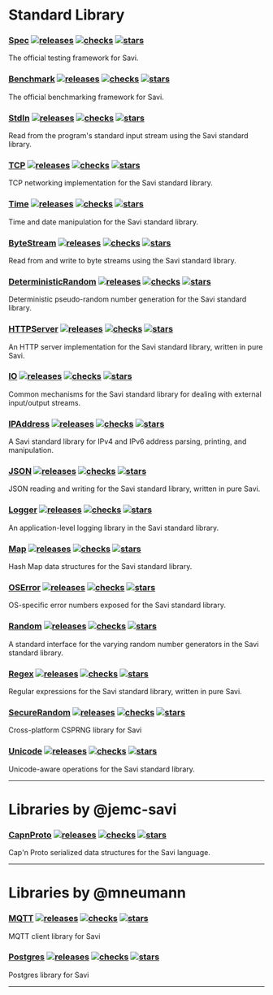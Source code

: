
# Standard Library

### [Spec](https://github.com/savi-lang/Spec) [![releases](https://img.shields.io/github/release/savi-lang/Spec.svg?logo=github)](https://github.com/savi-lang/Spec/releases) [![checks](https://github.com/savi-lang/Spec/actions/workflows/library-check.yaml/badge.svg)](https://github.com/savi-lang/Spec/actions/workflows/library-check.yaml) [![stars](https://shields.io/github/stars/savi-lang/Spec?logo=github&color=yellowgreen)](https://github.com/savi-lang/Spec/stargazers)
The official testing framework for Savi.
### [Benchmark](https://github.com/savi-lang/Benchmark) [![releases](https://img.shields.io/github/release/savi-lang/Benchmark.svg?logo=github)](https://github.com/savi-lang/Benchmark/releases) [![checks](https://github.com/savi-lang/Benchmark/actions/workflows/library-check.yaml/badge.svg)](https://github.com/savi-lang/Benchmark/actions/workflows/library-check.yaml) [![stars](https://shields.io/github/stars/savi-lang/Benchmark?logo=github&color=yellowgreen)](https://github.com/savi-lang/Benchmark/stargazers)
The official benchmarking framework for Savi.
### [StdIn](https://github.com/savi-lang/StdIn) [![releases](https://img.shields.io/github/release/savi-lang/StdIn.svg?logo=github)](https://github.com/savi-lang/StdIn/releases) [![checks](https://github.com/savi-lang/StdIn/actions/workflows/library-check.yaml/badge.svg)](https://github.com/savi-lang/StdIn/actions/workflows/library-check.yaml) [![stars](https://shields.io/github/stars/savi-lang/StdIn?logo=github&color=yellowgreen)](https://github.com/savi-lang/StdIn/stargazers)
Read from the program's standard input stream using the Savi standard library.
### [TCP](https://github.com/savi-lang/TCP) [![releases](https://img.shields.io/github/release/savi-lang/TCP.svg?logo=github)](https://github.com/savi-lang/TCP/releases) [![checks](https://github.com/savi-lang/TCP/actions/workflows/library-check.yaml/badge.svg)](https://github.com/savi-lang/TCP/actions/workflows/library-check.yaml) [![stars](https://shields.io/github/stars/savi-lang/TCP?logo=github&color=yellowgreen)](https://github.com/savi-lang/TCP/stargazers)
TCP networking implementation for the Savi standard library.
### [Time](https://github.com/savi-lang/Time) [![releases](https://img.shields.io/github/release/savi-lang/Time.svg?logo=github)](https://github.com/savi-lang/Time/releases) [![checks](https://github.com/savi-lang/Time/actions/workflows/library-check.yaml/badge.svg)](https://github.com/savi-lang/Time/actions/workflows/library-check.yaml) [![stars](https://shields.io/github/stars/savi-lang/Time?logo=github&color=yellowgreen)](https://github.com/savi-lang/Time/stargazers)
Time and date manipulation for the Savi standard library.
### [ByteStream](https://github.com/savi-lang/ByteStream) [![releases](https://img.shields.io/github/release/savi-lang/ByteStream.svg?logo=github)](https://github.com/savi-lang/ByteStream/releases) [![checks](https://github.com/savi-lang/ByteStream/actions/workflows/library-check.yaml/badge.svg)](https://github.com/savi-lang/ByteStream/actions/workflows/library-check.yaml) [![stars](https://shields.io/github/stars/savi-lang/ByteStream?logo=github&color=yellowgreen)](https://github.com/savi-lang/ByteStream/stargazers)
Read from and write to byte streams using the Savi standard library.
### [DeterministicRandom](https://github.com/savi-lang/DeterministicRandom) [![releases](https://img.shields.io/github/release/savi-lang/DeterministicRandom.svg?logo=github)](https://github.com/savi-lang/DeterministicRandom/releases) [![checks](https://github.com/savi-lang/DeterministicRandom/actions/workflows/library-check.yaml/badge.svg)](https://github.com/savi-lang/DeterministicRandom/actions/workflows/library-check.yaml) [![stars](https://shields.io/github/stars/savi-lang/DeterministicRandom?logo=github&color=yellowgreen)](https://github.com/savi-lang/DeterministicRandom/stargazers)
Deterministic pseudo-random number generation for the Savi standard library.
### [HTTPServer](https://github.com/savi-lang/HTTPServer) [![releases](https://img.shields.io/github/release/savi-lang/HTTPServer.svg?logo=github)](https://github.com/savi-lang/HTTPServer/releases) [![checks](https://github.com/savi-lang/HTTPServer/actions/workflows/library-check.yaml/badge.svg)](https://github.com/savi-lang/HTTPServer/actions/workflows/library-check.yaml) [![stars](https://shields.io/github/stars/savi-lang/HTTPServer?logo=github&color=yellowgreen)](https://github.com/savi-lang/HTTPServer/stargazers)
An HTTP server implementation for the Savi standard library, written in pure Savi.
### [IO](https://github.com/savi-lang/IO) [![releases](https://img.shields.io/github/release/savi-lang/IO.svg?logo=github)](https://github.com/savi-lang/IO/releases) [![checks](https://github.com/savi-lang/IO/actions/workflows/library-check.yaml/badge.svg)](https://github.com/savi-lang/IO/actions/workflows/library-check.yaml) [![stars](https://shields.io/github/stars/savi-lang/IO?logo=github&color=yellowgreen)](https://github.com/savi-lang/IO/stargazers)
Common mechanisms for the Savi standard library for dealing with external input/output streams.
### [IPAddress](https://github.com/savi-lang/IPAddress) [![releases](https://img.shields.io/github/release/savi-lang/IPAddress.svg?logo=github)](https://github.com/savi-lang/IPAddress/releases) [![checks](https://github.com/savi-lang/IPAddress/actions/workflows/library-check.yaml/badge.svg)](https://github.com/savi-lang/IPAddress/actions/workflows/library-check.yaml) [![stars](https://shields.io/github/stars/savi-lang/IPAddress?logo=github&color=yellowgreen)](https://github.com/savi-lang/IPAddress/stargazers)
A Savi standard library for IPv4 and IPv6 address parsing, printing, and manipulation.
### [JSON](https://github.com/savi-lang/JSON) [![releases](https://img.shields.io/github/release/savi-lang/JSON.svg?logo=github)](https://github.com/savi-lang/JSON/releases) [![checks](https://github.com/savi-lang/JSON/actions/workflows/library-check.yaml/badge.svg)](https://github.com/savi-lang/JSON/actions/workflows/library-check.yaml) [![stars](https://shields.io/github/stars/savi-lang/JSON?logo=github&color=yellowgreen)](https://github.com/savi-lang/JSON/stargazers)
JSON reading and writing for the Savi standard library, written in pure Savi.
### [Logger](https://github.com/savi-lang/Logger) [![releases](https://img.shields.io/github/release/savi-lang/Logger.svg?logo=github)](https://github.com/savi-lang/Logger/releases) [![checks](https://github.com/savi-lang/Logger/actions/workflows/library-check.yaml/badge.svg)](https://github.com/savi-lang/Logger/actions/workflows/library-check.yaml) [![stars](https://shields.io/github/stars/savi-lang/Logger?logo=github&color=yellowgreen)](https://github.com/savi-lang/Logger/stargazers)
An application-level logging library in the Savi standard library.
### [Map](https://github.com/savi-lang/Map) [![releases](https://img.shields.io/github/release/savi-lang/Map.svg?logo=github)](https://github.com/savi-lang/Map/releases) [![checks](https://github.com/savi-lang/Map/actions/workflows/library-check.yaml/badge.svg)](https://github.com/savi-lang/Map/actions/workflows/library-check.yaml) [![stars](https://shields.io/github/stars/savi-lang/Map?logo=github&color=yellowgreen)](https://github.com/savi-lang/Map/stargazers)
Hash Map data structures for the Savi standard library.
### [OSError](https://github.com/savi-lang/OSError) [![releases](https://img.shields.io/github/release/savi-lang/OSError.svg?logo=github)](https://github.com/savi-lang/OSError/releases) [![checks](https://github.com/savi-lang/OSError/actions/workflows/library-check.yaml/badge.svg)](https://github.com/savi-lang/OSError/actions/workflows/library-check.yaml) [![stars](https://shields.io/github/stars/savi-lang/OSError?logo=github&color=yellowgreen)](https://github.com/savi-lang/OSError/stargazers)
OS-specific error numbers exposed for the Savi standard library.
### [Random](https://github.com/savi-lang/Random) [![releases](https://img.shields.io/github/release/savi-lang/Random.svg?logo=github)](https://github.com/savi-lang/Random/releases) [![checks](https://github.com/savi-lang/Random/actions/workflows/library-check.yaml/badge.svg)](https://github.com/savi-lang/Random/actions/workflows/library-check.yaml) [![stars](https://shields.io/github/stars/savi-lang/Random?logo=github&color=yellowgreen)](https://github.com/savi-lang/Random/stargazers)
A standard interface for the varying random number generators in the Savi standard library.
### [Regex](https://github.com/savi-lang/Regex) [![releases](https://img.shields.io/github/release/savi-lang/Regex.svg?logo=github)](https://github.com/savi-lang/Regex/releases) [![checks](https://github.com/savi-lang/Regex/actions/workflows/library-check.yaml/badge.svg)](https://github.com/savi-lang/Regex/actions/workflows/library-check.yaml) [![stars](https://shields.io/github/stars/savi-lang/Regex?logo=github&color=yellowgreen)](https://github.com/savi-lang/Regex/stargazers)
Regular expressions for the Savi standard library, written in pure Savi.
### [SecureRandom](https://github.com/savi-lang/SecureRandom) [![releases](https://img.shields.io/github/release/savi-lang/SecureRandom.svg?logo=github)](https://github.com/savi-lang/SecureRandom/releases) [![checks](https://github.com/savi-lang/SecureRandom/actions/workflows/library-check.yaml/badge.svg)](https://github.com/savi-lang/SecureRandom/actions/workflows/library-check.yaml) [![stars](https://shields.io/github/stars/savi-lang/SecureRandom?logo=github&color=yellowgreen)](https://github.com/savi-lang/SecureRandom/stargazers)
Cross-platform CSPRNG library for Savi
### [Unicode](https://github.com/savi-lang/Unicode) [![releases](https://img.shields.io/github/release/savi-lang/Unicode.svg?logo=github)](https://github.com/savi-lang/Unicode/releases) [![checks](https://github.com/savi-lang/Unicode/actions/workflows/library-check.yaml/badge.svg)](https://github.com/savi-lang/Unicode/actions/workflows/library-check.yaml) [![stars](https://shields.io/github/stars/savi-lang/Unicode?logo=github&color=yellowgreen)](https://github.com/savi-lang/Unicode/stargazers)
Unicode-aware operations for the Savi standard library.

---
# Libraries by @jemc-savi

### [CapnProto](https://github.com/jemc-savi/CapnProto) [![releases](https://img.shields.io/github/release/jemc-savi/CapnProto.svg?logo=github)](https://github.com/jemc-savi/CapnProto/releases) [![checks](https://github.com/jemc-savi/CapnProto/actions/workflows/library-check.yaml/badge.svg)](https://github.com/jemc-savi/CapnProto/actions/workflows/library-check.yaml) [![stars](https://shields.io/github/stars/jemc-savi/CapnProto?logo=github&color=yellowgreen)](https://github.com/jemc-savi/CapnProto/stargazers)
Cap'n Proto serialized data structures for the Savi language.

---
# Libraries by @mneumann

### [MQTT](https://github.com/mneumann/savi-MQTT) [![releases](https://img.shields.io/github/release/mneumann/savi-MQTT.svg?logo=github)](https://github.com/mneumann/savi-MQTT/releases) [![checks](https://github.com/mneumann/savi-MQTT/actions/workflows/library-check.yaml/badge.svg)](https://github.com/mneumann/savi-MQTT/actions/workflows/library-check.yaml) [![stars](https://shields.io/github/stars/mneumann/savi-MQTT?logo=github&color=yellowgreen)](https://github.com/mneumann/savi-MQTT/stargazers)
MQTT client library for Savi
### [Postgres](https://github.com/mneumann/savi-Postgres) [![releases](https://img.shields.io/github/release/mneumann/savi-Postgres.svg?logo=github)](https://github.com/mneumann/savi-Postgres/releases) [![checks](https://github.com/mneumann/savi-Postgres/actions/workflows/library-check.yaml/badge.svg)](https://github.com/mneumann/savi-Postgres/actions/workflows/library-check.yaml) [![stars](https://shields.io/github/stars/mneumann/savi-Postgres?logo=github&color=yellowgreen)](https://github.com/mneumann/savi-Postgres/stargazers)
Postgres library for Savi

---
